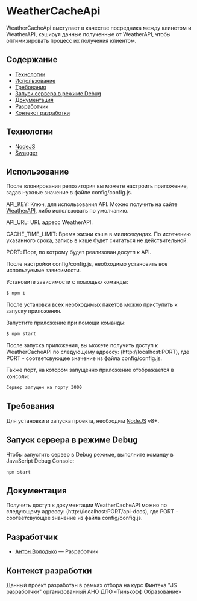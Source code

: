 # WeatherCacheApi
WeatherCacheApi выступает в качестве посредника между клинетом и WeatherAPI, кэшируя данные полученные от WeatherAPI, чтобы оптимизировать процесс их получения клиентом.

## Содержание
- [Технологии](#технологии)
- [Использование](#использование)
- [Требования](#требования)
- [Запуск сервера в режиме Debug](#запуск-сервера-в-режиме-debug)
- [Документация](#документация)
- [Разработчик](#разработчик)
- [Контекст разработки](#контекст-разработки)

## Технологии
- [NodeJS](https://nodejs.org/en)
- [Swagger](https://swagger.io)

## Использование
После клонирования репозитория вы можете настроить приложение, задав нужные значение в файле config/config.js.

API_KEY: Ключ, для использования API. Можно получить на сайте [WeatherAPI](https://www.weatherapi.com), либо использовать по умолчанию.

API_URL: URL адресс WeatherAPI.

CACHE_TIME_LIMIT: Время жизни кэша в милисекундах. По истечению указанного срока, запись в кэше будет считаться не действительной.

PORT: Порт, по котрому будет реализован досутп к API.

После настройки config/config.js, необходимо установить все используемые зависимости.

Установите зависимости с помощью команды:
```sh
$ npm i
```

После установки всех необходимых пакетов можно приступить к запуску приложения.

Запустите приложение при помощи команды:
```sh
$ npm start
```

После запуска приложения, вы можете получить доступ к WeatherCacheAPI по следующему адрессу: (http://localhost:PORT), где PORT - соответсвующее значение из файла config/config.js.

Также порт, на котором запущенно приложение отображается в консоли:
```sh
Сервер запущен на порту 3000
```

## Требования
Для установки и запуска проекта, необходим [NodeJS](https://nodejs.org/) v8+.

## Запуск сервера в режиме Debug
Чтобы запустить сервер в Debug режиме, выполните команду в JavaScript Debug Console:
```sh
npm start
```

## Документация
Получить доступ к документации WeatherCacheAPI можно по следующему адрессу: (http://localhost:PORT/api-docs), где PORT - соответсвующее значение из файла config/config.js.

## Разработчик

- [Антон Володько](https://t.me/KiselSlava) — Разработчик

## Контекст разработки
Данный проект разработан в рамках отбора на курс Финтеха "JS разработчки" организованный АНО ДПО «Тинькофф Образование»